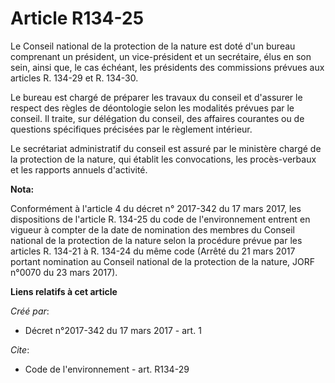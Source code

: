 # Article R134-25

Le Conseil national de la protection de la nature est doté d'un bureau comprenant un président, un vice-président et un
secrétaire, élus en son sein, ainsi que, le cas échéant, les présidents des commissions prévues aux articles R. 134-29 et R.
134-30.

Le bureau est chargé de préparer les travaux du conseil et d'assurer le respect des règles de déontologie selon les modalités
prévues par le conseil. Il traite, sur délégation du conseil, des affaires courantes ou de questions spécifiques précisées
par le règlement intérieur.

Le secrétariat administratif du conseil est assuré par le ministère chargé de la protection de la nature, qui établit les
convocations, les procès-verbaux et les rapports annuels d'activité.

**Nota:**

Conformément à l'article 4 du décret n° 2017-342 du 17 mars 2017, les dispositions de l'article R. 134-25 du code de
l'environnement entrent en vigueur à compter de la date de nomination des membres du Conseil national de la protection de la
nature selon la procédure prévue par les articles R. 134-21 à R. 134-24 du même code (Arrêté du 21 mars 2017 portant
nomination au Conseil national de la protection de la nature, JORF n°0070 du 23 mars 2017).

**Liens relatifs à cet article**

_Créé par_:

  - Décret n°2017-342 du 17 mars 2017 - art. 1

_Cite_:

  - Code de l'environnement - art. R134-29
